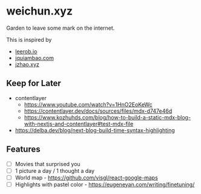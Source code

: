 # weichun.xyz

Garden to leave some mark on the internet.

This is inspired by

- [leerob.io](https://leerob.io/)
- [jquiambao.com](https://www.jquiambao.com/)
- [jzhao.xyz](https://jzhao.xyz/)

## Keep for Later

- contentlayer
  - https://www.youtube.com/watch?v=1HnO2EoKeWc
  - https://contentlayer.dev/docs/sources/files/mdx-d747e46d
  - https://www.kozhuhds.com/blog/how-to-build-a-static-mdx-blog-with-nextjs-and-contentlayer#test-mdx-file
- https://delba.dev/blog/next-blog-build-time-syntax-highlighting

## Features

- [ ] Movies that surprised you
- [ ] 1 picture a day / 1 thought a day
- [ ] World map - https://github.com/visgl/react-google-maps
- [ ] Highlights with pastel color - https://eugeneyan.com/writing/finetuning/
